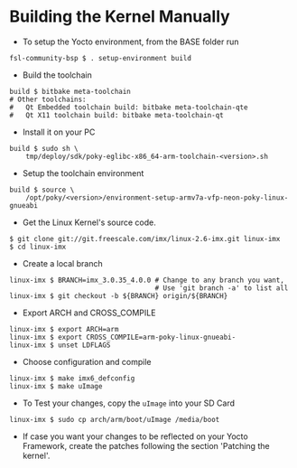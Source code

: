 # Building the Kernel Manually

* To setup the Yocto environment, from the BASE folder run

~~~~{.bash}
fsl-community-bsp $ . setup-environment build
~~~~

* Build the toolchain

~~~~{.bash}
build $ bitbake meta-toolchain
# Other toolchains:
#   Qt Embedded toolchain build: bitbake meta-toolchain-qte
#   Qt X11 toolchain build: bitbake meta-toolchain-qt
~~~~

* Install it on your PC

~~~~{.bash}
build $ sudo sh \
    tmp/deploy/sdk/poky-eglibc-x86_64-arm-toolchain-<version>.sh
~~~~

* Setup the toolchain environment

~~~~{.bash}
build $ source \
    /opt/poky/<version>/environment-setup-armv7a-vfp-neon-poky-linux-gnueabi
~~~~

* Get the Linux Kernel's source code.

~~~~{.bash}
$ git clone git://git.freescale.com/imx/linux-2.6-imx.git linux-imx
$ cd linux-imx
~~~~

* Create a local branch

~~~~{.bash}
linux-imx $ BRANCH=imx_3.0.35_4.0.0 # Change to any branch you want,
                                    # Use 'git branch -a' to list all
linux-imx $ git checkout -b ${BRANCH} origin/${BRANCH}
~~~~

* Export ARCH and CROSS_COMPILE

~~~~{.bash}
linux-imx $ export ARCH=arm  
linux-imx $ export CROSS_COMPILE=arm-poky-linux-gnueabi-
linux-imx $ unset LDFLAGS
~~~~

* Choose configuration and compile

~~~~{.bash}
linux-imx $ make imx6_defconfig  
linux-imx $ make uImage  
~~~~

* To Test your changes, copy the `uImage` into your SD Card

~~~~{.bash}
linux-imx $ sudo cp arch/arm/boot/uImage /media/boot
~~~~

* If case you want your changes to be reflected on your Yocto Framework, create the patches following the section 'Patching the kernel'.
